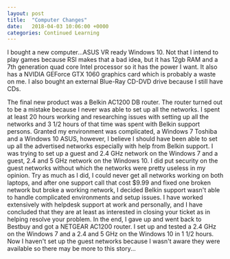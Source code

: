 ```yaml
---
layout: post
title:  "Computer Changes"
date:   2018-04-03 10:06:00 +0000
categories: Continued Learning
---
```

I bought a new computer...ASUS VR ready Windows 10.  Not that I intend to play games because RSI makes that a bad idea, but it has 12gb RAM and a 7th generation quad core Intel processor so it has the power I want.  It also has a NVIDIA GEForce GTX 1060 graphics card which is probably a waste on me.  I also bought an external Blue-Ray CD-DVD drive because I still have CDs.  

The final new product was a Belkin AC1200 DB router.  The router turned out to be a mistake because I never was able to set up all the networks.  I spent at least 20 hours working and researching issues with setting up all the networks and 3 1/2 hours of that time was spent with Belkin support persons.  Granted my environment was complicated, a Windows 7 Toshiba and a Windows 10 ASUS, however, I believe I should have been able to set up all the advertised networks especially with help from Belkin support. I was trying to set up a guest and 2.4 GHz network on the Windows 7 and a guest, 2.4 and 5 GHz network on the Windows 10.  I did put security on the guest networks without which the networks were pretty useless in my opinion.  Try as much as I did, I could never get all networks working on both laptops, and after one support call that cost $9.99 and fixed one broken network but broke a working network, I decided Belkin support wasn't able to handle complicated environments and setup issues.  I have worked extensively with helpdesk support at work and personally, and I have concluded that they are at least as interested in closing your ticket as in helping resolve your problem.  In the end, I gave up and went back to Bestbuy and got a NETGEAR AC1200 router.  I set up and tested a 2.4 GHz on the Windows 7 and a 2.4 and 5 GHz on the Windows 10 in 1 1/2 hours.  Now I haven't set up the guest networks because I wasn't aware they were available so there may be more to this story...
